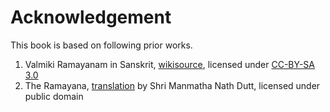 # Acknowledgement

This book is based on following prior works.

1. Valmiki Ramayanam in Sanskrit, [wikisource][wikisource-sa], licensed under [CC-BY-SA 3.0][cc-by-sa-30]
2. The Ramayana, [translation][archive-mndutt] by Shri Manmatha Nath Dutt, licensed under public domain

[wikisource-sa]: https://sa.wikisource.org/wiki/रामायणम्
[cc-by-sa-30]: https://creativecommons.org/licenses/by-sa/3.0/
[archive-mndutt]: https://archive.org/details/Valmiki_Ramayana_English_Prose_Translation_7_volumes_by_Manmatha_Nath_Dutt_1891_to_1894

